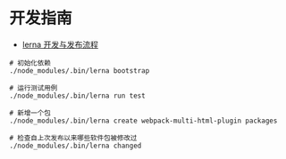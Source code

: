 # 开发指南

* [lerna 开发与发布流程](https://juejin.cn/post/6992213605869420552)

```shell
# 初始化依赖
./node_modules/.bin/lerna bootstrap

# 运行测试用例
./node_modules/.bin/lerna run test

# 新增一个包
./node_modules/.bin/lerna create webpack-multi-html-plugin packages

# 检查自上次发布以来哪些软件包被修改过
./node_modules/.bin/lerna changed
```
